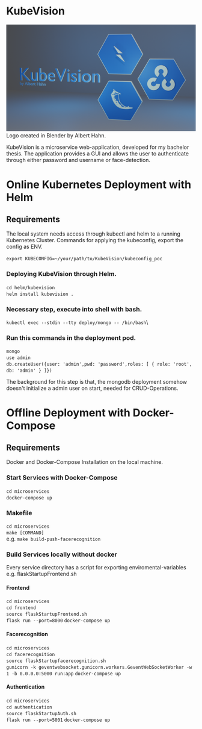 # KubeVision
![alt text](https://github.com/AlbertHahn/KubeVision/blob/main/KubeVision.png)
Logo created in Blender by Albert Hahn.

KubeVision is a microservice web-application, developed for my bachelor thesis.
The application provides a GUI and allows the user to authenticate through either password and username or face-detection.


# Online Kubernetes Deployment with Helm
## Requirements
The local system needs access through kubectl and helm to a running Kubernetes Cluster.
Commands for applying the kubeconfig, export the config as ENV.

`export KUBECONFIG=~/your/path/to/KubeVision/kubeconfig_poc`

### Deploying KubeVision through Helm.
`cd helm/kubevision`\
`helm install kubevision .`

### Necessary step, execute into shell with bash.
`kubectl exec --stdin --tty deploy/mongo -- /bin/bash`\

### Run this commands in the deployment pod.
`mongo`\
`use admin`\
`db.createUser({user: 'admin',pwd: 'password',roles: [ { role: 'root', db: 'admin' } ]})`

The background for this step is that, the mongodb deployment somehow doesn't initialize a admin user on start, needed for CRUD-Operations.

# Offline Deployment with Docker-Compose
## Requirements
Docker and Docker-Compose Installation on the local machine.

### Start Services with Docker-Compose
`cd microservices`\
`docker-compose up`

### Makefile
`cd microservices`\
`make [COMMAND]`\
e.g. `make build-push-facerecognition`

### Build Services locally without docker
Every service directory has a script for exporting enviromental-variables
e.g. flaskStartupFrontend.sh

#### Frontend
`cd microservices`\
`cd frontend`\
`source flaskStartupFrontend.sh`\
`flask run --port=8000`
`docker-compose up`

#### Facerecognition
`cd microservices`\
`cd facerecognition`\
`source flaskStartupfacerecognition.sh`\
`gunicorn -k geventwebsocket.gunicorn.workers.GeventWebSocketWorker -w 1 -b 0.0.0.0:5000 run:app`
`docker-compose up`

#### Authentication
`cd microservices`\
`cd authentication`\
`source flaskStartupAuth.sh`\
`flask run --port=5001`
`docker-compose up`